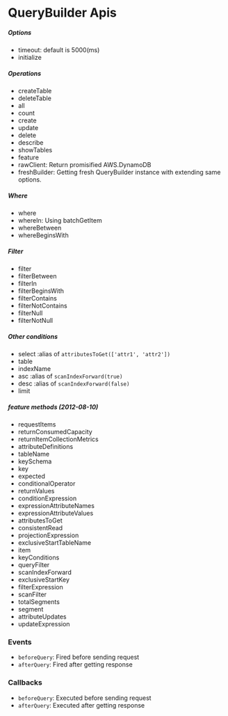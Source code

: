 #  QueryBuilder Apis

##### Options
* timeout: default is 5000(ms)
* initialize

##### Operations
* createTable
* deleteTable
* all
* count
* create
* update
* delete
* describe
* showTables
* feature
* rawClient: Return promisified AWS.DynamoDB
* freshBuilder: Getting fresh QueryBuilder instance with extending same options.

##### Where
* where
* whereIn: Using batchGetItem
* whereBetween
* whereBeginsWith

##### Filter
* filter
* filterBetween
* filterIn
* filterBeginsWith
* filterContains
* filterNotContains
* filterNull
* filterNotNull


##### Other conditions
* select :alias of `attributesToGet(['attr1', 'attr2'])`
* table
* indexName
* asc :alias of `scanIndexForward(true)`
* desc :alias of `scanIndexForward(false)`
* limit


##### feature methods (2012-08-10)
* requestItems
* returnConsumedCapacity
* returnItemCollectionMetrics
* attributeDefinitions
* tableName
* keySchema
* key
* expected
* conditionalOperator
* returnValues
* conditionExpression
* expressionAttributeNames
* expressionAttributeValues
* attributesToGet
* consistentRead
* projectionExpression
* exclusiveStartTableName
* item
* keyConditions
* queryFilter
* scanIndexForward
* exclusiveStartKey
* filterExpression
* scanFilter
* totalSegments
* segment
* attributeUpdates
* updateExpression

### Events
* `beforeQuery`: Fired before sending request
* `afterQuery`: Fired after getting response

### Callbacks
* `beforeQuery`: Executed before sending request
* `afterQuery`: Executed after getting response
